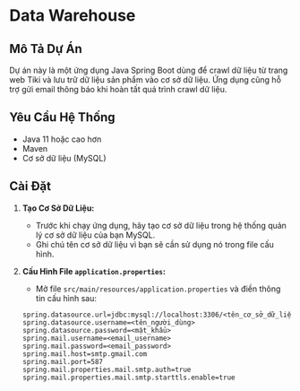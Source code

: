 # Data Warehouse

## Mô Tả Dự Án
Dự án này là một ứng dụng Java Spring Boot dùng để crawl dữ liệu từ trang web Tiki và lưu trữ dữ liệu sản phẩm vào cơ sở dữ liệu. Ứng dụng cũng hỗ trợ gửi email thông báo khi hoàn tất quá trình crawl dữ liệu.

## Yêu Cầu Hệ Thống
- Java 11 hoặc cao hơn
- Maven
- Cơ sở dữ liệu (MySQL)

## Cài Đặt

1. **Tạo Cơ Sở Dữ Liệu:**
   - Trước khi chạy ứng dụng, hãy tạo cơ sở dữ liệu trong hệ thống quản lý cơ sở dữ liệu của bạn MySQL.
   - Ghi chú tên cơ sở dữ liệu vì bạn sẽ cần sử dụng nó trong file cấu hình.

2. **Cấu Hình File `application.properties`:**
   - Mở file `src/main/resources/application.properties` và điền thông tin cấu hình sau:

   ```properties
   spring.datasource.url=jdbc:mysql://localhost:3306/<tên_cơ_sở_dữ_liệu>
   spring.datasource.username=<tên_người_dùng>
   spring.datasource.password=<mật_khẩu>
   spring.mail.username=<email_username>
   spring.mail.password=<email_password>
   spring.mail.host=smtp.gmail.com
   spring.mail.port=587
   spring.mail.properties.mail.smtp.auth=true
   spring.mail.properties.mail.smtp.starttls.enable=true
